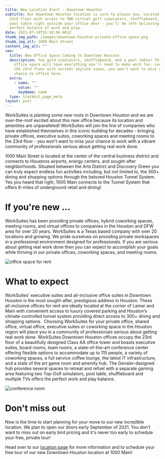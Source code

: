 ```yaml
---
title: New Location Alert - Downtown Houston
subtitle: Our Downtown Houston location is sure to please you. Located on the
  23rd floor with access to TWO virtual golf simulators, shuffleboard, and a
  pool table right outside your office door - you'll be left believing in the
  perfect balance of work and play.
date: 2021-07-19T15:10:06.001Z
thumb_img_path: /images/downtown-houston-private-office-space.png
thumb_img_alt: 1000 Main Street
content_img_alt: ""
seo:
  title: New Office Space Coming to Downtown Houston
  description: Two gold simulators, shuffleboard, and a pool table! This new
    office space will have everything you'll need to make work fun. Located on
    the 23rd floor with surreal skyline views, you won't want to miss your
    chance to office here.
  extra:
    - name: ""
      value: ""
      keyName: name
  type: stackbit_page_meta
layout: post
---
```

WorkSuites is planting some new roots in Downtown Houston and we are over-the-roof excited about this new office because its location and amenities are unparalleled! WorkSuites will join the line of companies who have established themselves in this iconic building for decades - bringing private offices, executive suites, coworking spaces and meeting rooms to the 23rd floor - you won't want to miss your chance to work with a vibrant community of professionals serious about getting real work done.

1000 Main Street is located at the center of the central business district and connects to Houstons airports, energy centers, and sought-after neighborhoods. Situated between the Arts District and Discovery Green you can truly expect endless fun activities including, but not limited to, the 300+ dining and shopping options through the beloved Houston Tunnel System. Yes you heard that right, 1000 Main connects to the Tunnel System that offers 6-miles of underground retail and dining!

# If you're new ...

WorkSuites has been providing private offices, hybrid coworking spaces, meeting rooms, and virtual offices to companies in the Houston and DFW area for over 20 years. WorkSuites is a Texas based company with over 20 locations and growing. We pride ourselves on providing private workspaces in a professional environment designed for professionals. If you are serious about getting real work done then you can expect to accomplish your goals while thriving in our private offices, coworking spaces, and meeting rooms.

![office space for rent](/images/downtown-houston-office-space.png "Private Office")

# What to expect

WorkSuites’ executive suites and all-inclusive office suites in Downtown Houston is the most sought-after, prestigious address in Houston. These all-inclusive offices for rent are ideally located at the corner of Lamar and Main with convenient access to luxury covered parking and Houston’s climate-controlled tunnel system providing direct access to 300+ dining and shopping options.  Choosing WorkSuites for your private office, shared office, virtual office, executive suites or coworking space in the Houston region will place you in a community of professionals serious about getting real work done. WorkSuites Downtown Houston offices occupy the 23rd floor of a beautifully designed Class AA office tower and boasts executive suites, board rooms, team rooms, a state-of-the-art conference center offering flexible options to accommodate up to 115 people, a variety of coworking spaces, a full service coffee lounge, the latest IT infrastructure, and a state of the art game room and amenity hub. The Gensler-designed hub provides several spaces to retreat and refuel with a separate gaming area featuring two Top-Golf simulators, pool table, shuffleboard and multiple TVs offers the perfect work and play balance.

![conference room](/images/downtown-houston-training-rooms.png "Conference Room")

# Don't miss out

Now is the time to start planning for your move to our new incredible location. We plan to open our doors early September of 2021. You don't want to miss out on early bird pricing and it's never too early to schedule your free, private tour!

Head over to our [location page](https://www.worksuites.com/texas/1000-main-houston) for more information and to schedule your free tour of our new Downtown Houston location at 1000 Main!